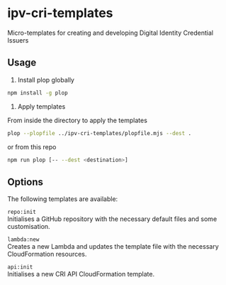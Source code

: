 # ipv-cri-templates

Micro-templates for creating and developing Digital Identity Credential Issuers

## Usage

1. Install plop globally

```bash
npm install -g plop
```

1. Apply templates

From inside the directory to apply the templates

```bash
plop --plopfile ../ipv-cri-templates/plopfile.mjs --dest .

```

or from this repo

```bash
npm run plop [-- --dest <destination>]
```

## Options

The following templates are available:

`repo:init`
</br>
Initialises a GitHub repository with the necessary default files and some customisation.

`lambda:new`
</br>
Creates a new Lambda and updates the template file with the necessary CloudFormation resources.

`api:init`
</br>
Initialises a new CRI API CloudFormation template.
